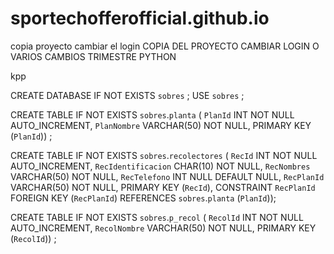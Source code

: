# sportechofferofficial.github.io
copia proyecto cambiar el login
 COPIA DEL PROYECTO CAMBIAR LOGIN O VARIOS CAMBIOS TRIMESTRE PYTHON


kpp


CREATE DATABASE IF NOT EXISTS `sobres` ;
USE `sobres` ;

CREATE TABLE IF NOT EXISTS `sobres`.`planta` (
  `PlanId` INT NOT NULL AUTO_INCREMENT,
  `PlanNombre` VARCHAR(50) NOT NULL,
  PRIMARY KEY (`PlanId`)) ;

CREATE TABLE IF NOT EXISTS `sobres`.`recolectores` (
  `RecId` INT NOT NULL AUTO_INCREMENT,
  `RecIdentificacion` CHAR(10) NOT NULL,
  `RecNombres` VARCHAR(50) NOT NULL,
  `RecTelefono` INT NULL DEFAULT NULL,
  `RecPlanId` VARCHAR(50) NOT NULL,
  PRIMARY KEY (`RecId`),
  CONSTRAINT `RecPlanId`
  FOREIGN KEY (`RecPlanId`)
  REFERENCES `sobres`.`planta` (`PlanId`));
    
  CREATE TABLE IF NOT EXISTS `sobres`.`p_recol` (
  `RecolId` INT NOT NULL AUTO_INCREMENT,
  `RecolNombre` VARCHAR(50) NOT NULL,
  PRIMARY KEY (`RecolId`)) ;
  
  
  
  
    

